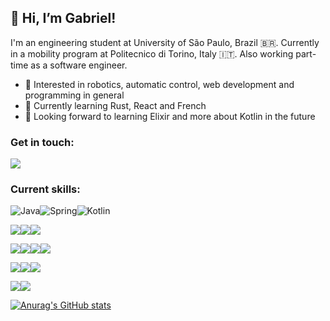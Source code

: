 ## 👋 Hi, I’m Gabriel!

I'm an engineering student at University of São Paulo, Brazil 🇧🇷. 
Currently in a mobility program at Politecnico di Torino, Italy 🇮🇹. 
Also working part-time as a software engineer.

- 👀 Interested in robotics, automatic control, web development and programming in general
- 🌱 Currently learning Rust, React and French
- 🔮 Looking forward to learning Elixir and more about Kotlin in the future

### Get in touch:

<a href="https://www.linkedin.com/in/gabriel-l-rodrigues/"><img src="https://img.shields.io/badge/LinkedIn-0077B5?style=for-the-badge&logo=linkedin&logoColor=white"></a>

### Current skills:
<!--
  Getting the icons: 
    - https://github.com/badges/shields/blob/master/doc/logos.md
    - https://simpleicons.org/
-->

<img src="https://img.shields.io/badge/Java-ED8B00?style=for-the-badge&logo=java&logoColor=white" alt="Java"><img src="https://img.shields.io/badge/Spring-6DB33F?style=for-the-badge&logo=spring&logoColor=white" alt="Spring"><img src="https://img.shields.io/badge/Kotlin-7F52FF?&style=for-the-badge&logo=kotlin&logoColor=white" alt="Kotlin">

<img src="https://img.shields.io/badge/Python-3776AB?style=for-the-badge&logo=python&logoColor=white"><img src="https://img.shields.io/badge/Pandas-150458?style=for-the-badge&logo=pandas&logoColor=white"><img src="https://img.shields.io/badge/Tensorflow-FF6F00?style=for-the-badge&logo=tensorflow&logoColor=white">

<img src="https://img.shields.io/badge/JavaScript-323330?style=for-the-badge&logo=javascript&logoColor=F7DF1E"><img src="https://img.shields.io/badge/TypeScript-007ACC?style=for-the-badge&logo=typescript&logoColor=white"><img src="https://img.shields.io/badge/React-20232A?style=for-the-badge&logo=react&logoColor=61DAFB"><img src="https://img.shields.io/badge/NextJS-000000?style=for-the-badge&logo=nextdotjs&logoColor=white">

<img src="https://img.shields.io/badge/C-A8B9CC?style=for-the-badge&logo=c&logoColor=black"><img src="https://img.shields.io/badge/C%2B%2B-00599C?style=for-the-badge&logo=c%2B%2B&logoColor=white"><img src="https://img.shields.io/badge/Rust-000000?style=for-the-badge&logo=rust&logoColor=white">

<img src="https://img.shields.io/badge/MATLAB-CC0000?style=for-the-badge&logo=mathworks&logoColor=white"><img src="https://img.shields.io/badge/Simulink-1000AA?style=for-the-badge&logoColor=white">

  [![Anurag's GitHub stats](https://github-readme-stats.vercel.app/api?username=mrgalopes&hide=contribs&theme=onedark)](https://github.com/anuraghazra/github-readme-stats)
  
